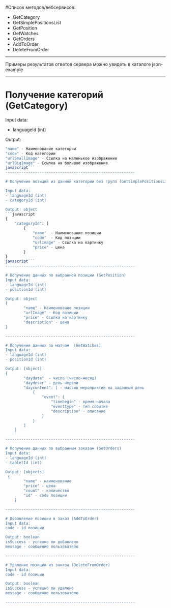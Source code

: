 #Список методов/вебсервисов:
- GetCategory
- GetSimplePositionsList
- GetPosition
- GetWatches
- GetOrders
- AddToOrder
- DeleteFromOrder

---------------------------------------------------------

Примеры результатов ответов сервера можно увидеть в каталоге json-example

---------------------------------------------------------

# Получение категорий (GetCategory)

Input data:
- languageId (int)

Output:
```javascript
"name" - Наименование категории
"code" - Код категории
"urlSmallImage" - Ссылка на маленькое изображение
"urlBigImage" - Ссылка на большое изображение
javascript```
---------------------------------------------------------

# Получение позиций из данной категории без групп (GetSimplePositionsList)

Input data:
- languageId (int)
- categoryId (int)

Output: object
```javascript
{
    "categoryId": [
        {
            "name"  - Наименование позиции
            "code"  - Код позиции
            "urlImage" - Ссылка на картинку
            "price" - цена
        }
}
javascript```
---------------------------------------------------------

# Получение данных по выбранной позиции (GetPosition)
Input data:
- languageId (int)
- positionId (int)

Output: object
{
        "name" - Наименование позиции
        "urlImage" - Код позиции
        "price" - Ссылка на картинку
        "description" - цена
}

---------------------------------------------------------

# Получение данных по матчам  (GetWatches)
Input data:
- languageId (int)
- positionId (int)

Output: [object]
{
        "daydate"  - число (число-месяц)
        "daydescr" - день недели
        "daycontent": [ - массив мероприятий на заданный день
            {
                "event": {
                    "timebegin" - время начала
                    "eventtype" - тип события
                    "description" - описание
                }
            }
        ]
    }

---------------------------------------------------------

# Получение данных по выбранным заказам (GetOrders)
Input data:
- languageId (int)
- tabletId (int)

Output: [objects]
 {
        "name" - наименование
        "price" - цена
        "count" - количество
        "id" - code позиции
    }

---------------------------------------------------------

# Добавление позиции в заказ (AddToOrder)
Input data:
code - id позиции

Output: boolean
isSuccess - успешно ли добавлено
message - сообщение пользователю

---------------------------------------------------------

# Удаление позиции из заказа (DeleteFromOrder)
Input data:
code - id позиции

Output: boolean
isSuccess - успешно ли удалено
message - сообщение пользователю

---------------------------------------------------------